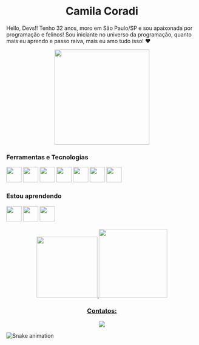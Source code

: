 

<h1 align="center">Camila Coradi</h1>

<p  align="left">Hello, Devs!!
Tenho 32 anos, moro em São Paulo/SP e sou apaixonada por programação e felinos! Sou iniciante no universo da programação,  quanto mais eu aprendo e passo raiva, mais eu amo tudo isso! ❤ <p> 

<p align="center">
    <img src="https://super.abril.com.br/wp-content/uploads/2016/09/super_imggato_digitando_0.gif" width="250">
</p>
<h3>Ferramentas e Tecnologias</h3>
<div> 
<img src="https://cdn.jsdelivr.net/gh/devicons/devicon/icons/javascript/javascript-original.svg" width="40" height="40"/> 
<img src="https://cdn.jsdelivr.net/gh/devicons/devicon/icons/react/react-original.svg" width="40" height="40"/>          
<img src="https://cdn.jsdelivr.net/gh/devicons/devicon/icons/css3/css3-original-wordmark.svg" width="40" height="40"/>        <img src="https://cdn.jsdelivr.net/gh/devicons/devicon/icons/html5/html5-original-wordmark.svg" width="40" height="40" />
<img src="https://cdn.jsdelivr.net/gh/devicons/devicon/icons/materialui/materialui-original.svg" width="40" height="40" />
<img src="https://cdn.jsdelivr.net/gh/devicons/devicon/icons/github/github-original.svg" width="40" height="40"/>
<img src="https://cdn.jsdelivr.net/gh/devicons/devicon/icons/git/git-original.svg" width="40" height="40"/>
<div/>

<h3> Estou aprendendo</h3>
<div>
 <img src="https://cdn.jsdelivr.net/gh/devicons/devicon/icons/typescript/typescript-original.svg" width="40" height="40" />    <img src="https://cdn.jsdelivr.net/gh/devicons/devicon/icons/nodejs/nodejs-original-wordmark.svg" width="40" height="40"/> 
 <img src="https://cdn.jsdelivr.net/gh/devicons/devicon/icons/mysql/mysql-original.svg" width="40" height="40" />
<div/>
<br/>
<div align="center">
<a href="https://github.com/CamilaCoradi">
<img height="160em" src="https://github-readme-stats.vercel.app/api?username=CamilaCoradi&show_icons=true&theme=ocean_dark&include_all_commits=true&count_private=true"/>
<img height="180em" src="https://github-readme-stats.vercel.app/api/top-langs/?username=CamilaCoradi&layout=compact&langs_count=7&theme=ocean_dark"/>
</div>
 
<h3 align="center"> Contatos: </h3>

<div align="center">
<a href="https://www.linkedin.com/in/camila-coradi-garcia-leal-b2a49287/ target="_blank"><img src="https://img.shields.io/badge/-LinkedIn-%230077B5?style=for-the-badge&logo=linkedin&logoColor=white" target="_blank"></a> 
</div>

![Snake animation](https://github.com/CamilaCoradi/CamilaCoradi/blob/output/github-contribution-grid-snake.svg)


